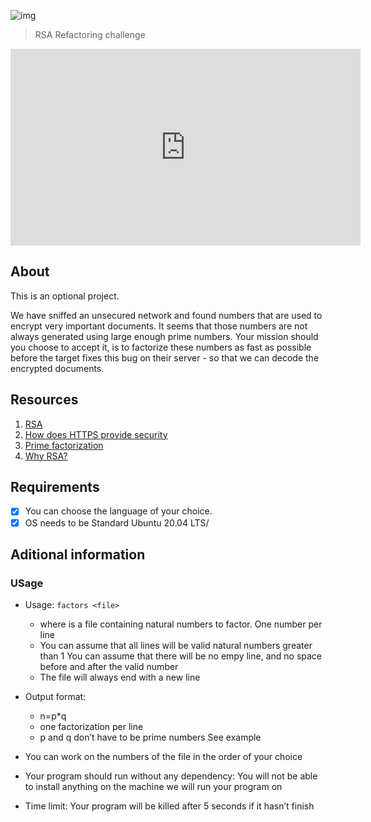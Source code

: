 ![img](https://assets.imaginablefutures.com/media/images/ALX_Logo.max-200x150.png)
> RSA Refactoring challenge

<iframe width="560" height="315" src="https://www.youtube.com/embed/tGSUjuSBt1A" title="Mission Impossible theme song (Original)" frameborder="0" allow="accelerometer; autoplay; clipboard-write; encrypted-media; gyroscope; picture-in-picture" allowfullscreen></iframe>

## About
This is an optional project.

We have sniffed an unsecured network and found numbers that are used to encrypt very important documents. It seems that those numbers are not always generated using large enough prime numbers. Your mission should you choose to accept it, is to factorize these numbers as fast as possible before the target fixes this bug on their server - so that we can decode the encrypted documents.


## Resources 
1. [RSA](https://en.wikipedia.org/wiki/RSA_(cryptosystem%29))
2. [How does HTTPS provide security](https://stackoverflow.com/questions/3968095/how-does-https-provide-security)
3. [Prime factorization](https://privacycanada.net/mathematics/prime-factorization/)
4. [Why RSA?](https://jaredatandi.hashnode.dev/rsa-factoring)

## Requirements
* [X] You can choose the language of your choice.
* [X] OS needs to be Standard Ubuntu 20.04 LTS/

## Aditional information
### USage
* Usage: ```factors <file>```
    * where <file> is a file containing natural numbers to factor.
    One number per line
    * You can assume that all lines will be valid natural numbers greater than 1
    You can assume that there will be no empy line, and no space before and after the valid number
    * The file will always end with a new line

* Output format:
    * n=p*q
    * one factorization per line
    * p and q don’t have to be prime numbers
    See example

* You can work on the numbers of the file in the order of your choice
* Your program should run without any dependency: You will not be able to install anything on the machine we will run your program on
* Time limit: Your program will be killed after 5 seconds if it hasn’t finish
